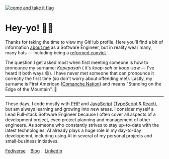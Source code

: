 [![come and take it flag](https://github.com/kopepasah/kopepasah/assets/911283/fd2f0b92-d7cc-4515-8a23-4544b990b71b)](https://en.wikipedia.org/wiki/Come_and_take_it)

# **Hey-yo!** 👋🏻

Thanks for taking the time to view my GitHub profile. Here you'll find a bit of information [about me](https://kopepasah.com/) as a Software Engineer, but in reality wear many, many hats — including being a [reformed convict](https://koop.sh/speaking/wordcamp-us-talk-about-how-wordpress-helped-a-reformed-convict-20230825602/).

The question I get asked most when first meeting someone is how to pronounce my surname: _Kopepasah_ ( it's _koop-sah_ or _koop-saw_ — I've heard it both ways 😆). I have never met someone that can pronounce it correctly the first time (so don't worry about offending me!). Lastly, my surname is First American ([Comanche Nation](https://comanchenation.com/)) and means "Standing on the Edge of the Mountain". 🤯

---

These days, I code mostly with [PHP](https://en.wikipedia.org/wiki/PHP) and [JavaScript](https://en.wikipedia.org/wiki/JavaScript) ([TypeScript](https://en.wikipedia.org/wiki/TypeScript) & [React](https://en.wikipedia.org/wiki/React_(software))), but am always learning and growing into new areas. I consider myself a Lead Full-stack Software Engineer because I often cover all aspects of a development project, even project planning and management of other engineers. As someone who constantly strives to stay up-to-date with the latest technologies, AI already plays a huge role in my day-to-day developemnt, including using AI in several of my personal projects and small-business initiatives.

[Fediverse](https://kopepasah.com/@justin) &nbsp;&nbsp; [Blog](https://koop.sh/) &nbsp;&nbsp; [LinkedIn](https://linkedin.com/in/kopepasah/) 
